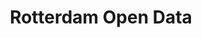 ---
schema: default
title: Rotterdam Open Data
organization: Rotterdam
notes: dataportal
resources:
  - name: Dataportal
    url: 'http://rotterdamopendata.nl'
    format: html
license: ''
category:
  - Catalogues
---